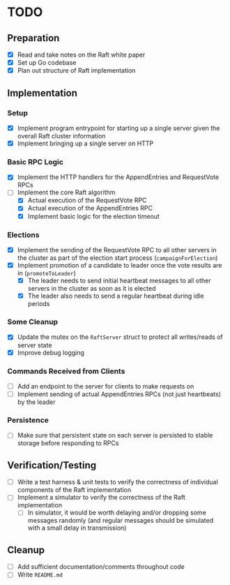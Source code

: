 # TODO

## Preparation

- [x] Read and take notes on the Raft white paper
- [x] Set up Go codebase
- [x] Plan out structure of Raft implementation

## Implementation

### Setup

- [x] Implement program entrypoint for starting up a single server given the overall Raft cluster information
- [x] Implement bringing up a single server on HTTP

### Basic RPC Logic

- [x] Implement the HTTP handlers for the AppendEntries and RequestVote RPCs
- [ ] Implement the core Raft algorithm
  - [x] Actual execution of the RequestVote RPC
  - [x] Actual execution of the AppendEntries RPC
  - [x] Implement basic logic for the election timeout

### Elections

- [x] Implement the sending of the RequestVote RPC to all other servers in the cluster as part of the election start process (`campaignForElection`)
- [x] Implement promotion of a candidate to leader once the vote results are in (`promoteToLeader`)
  - [x] The leader needs to send initial heartbeat messages to all other servers in the cluster as soon as it is elected
  - [x] The leader also needs to send a regular heartbeat during idle periods

### Some Cleanup

- [x] Update the mutex on the `RaftServer` struct to protect all writes/reads of server state
- [x] Improve debug logging

### Commands Received from Clients

- [ ] Add an endpoint to the server for clients to make requests on
- [ ] Implement sending of actual AppendEntries RPCs (not just heartbeats) by the leader

### Persistence

- [ ] Make sure that persistent state on each server is persisted to stable storage before responding to RPCs

## Verification/Testing

- [ ] Write a test harness & unit tests to verify the correctness of individual components of the Raft implementation
- [ ] Implement a simulator to verify the correctness of the Raft implementation
  - [ ] In simulator, it would be worth delaying and/or dropping some messages randomly (and regular messages should be simulated with a small delay in transmission)

## Cleanup

- [ ] Add sufficient documentation/comments throughout code
- [ ] Write `README.md`
